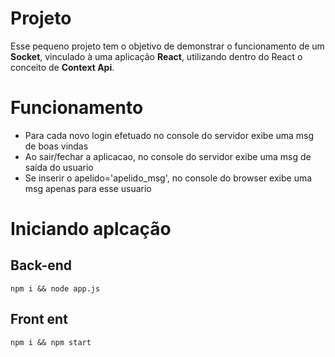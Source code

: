 # Projeto

Esse pequeno projeto tem o objetivo de demonstrar o funcionamento de um **Socket**, vinculado à uma aplicação **React**, utilizando dentro do React o conceito de  **Context Api**.

# Funcionamento

* Para cada novo login efetuado no console do servidor exibe uma msg de boas vindas
* Ao sair/fechar a aplicacao, no console do servidor exibe uma msg de saída do usuario
* Se inserir o apelido='apelido_msg', no console do browser exibe uma msg apenas para esse usuario

# Iniciando aplcação

## Back-end

`npm i && node app.js`

## Front ent

`npm i && npm start`